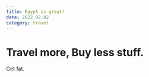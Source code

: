 ```yaml
---
title: Egypt is great!
date: 2022.02.02
category: travel
---
```


# Travel more, Buy less stuff.

Get fat.
